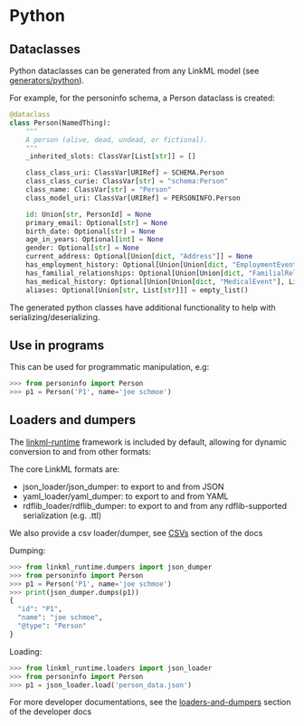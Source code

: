 # Python

## Dataclasses

Python dataclasses can be generated from any LinkML model (see [generators/python](../generators/python)).

For example, for the personinfo schema, a Person dataclass is created:

```python
@dataclass
class Person(NamedThing):
    """
    A person (alive, dead, undead, or fictional).
    """
    _inherited_slots: ClassVar[List[str]] = []

    class_class_uri: ClassVar[URIRef] = SCHEMA.Person
    class_class_curie: ClassVar[str] = "schema:Person"
    class_name: ClassVar[str] = "Person"
    class_model_uri: ClassVar[URIRef] = PERSONINFO.Person

    id: Union[str, PersonId] = None
    primary_email: Optional[str] = None
    birth_date: Optional[str] = None
    age_in_years: Optional[int] = None
    gender: Optional[str] = None
    current_address: Optional[Union[dict, "Address"]] = None
    has_employment_history: Optional[Union[Union[dict, "EmploymentEvent"], List[Union[dict, "EmploymentEvent"]]]] = empty_list()
    has_familial_relationships: Optional[Union[Union[dict, "FamilialRelationship"], List[Union[dict, "FamilialRelationship"]]]] = empty_list()
    has_medical_history: Optional[Union[Union[dict, "MedicalEvent"], List[Union[dict, "MedicalEvent"]]]] = empty_list()
    aliases: Optional[Union[str, List[str]]] = empty_list()
```

The generated python classes have additional functionality to help with serializing/deserializing.

## Use in programs

This can be used for programmatic manipulation, e.g:

```python
>>> from personinfo import Person
>>> p1 = Person('P1', name='joe schmoe')
```

## Loaders and dumpers

The [linkml-runtime](https://github.com/linkml/linkml-runtime) framework is included by default, allowing for dynamic conversion to and from other formats:

The core LinkML formats are:

* json_loader/json_dumper: to export to and from JSON
* yaml_loader/yaml_dumper: to export to and from YAML
* rdflib_loader/rdflib_dumper: to export to and from any rdflib-supported serialization (e.g. .ttl)

We also provide a csv loader/dumper, see [CSVs](csvs) section of the docs

Dumping:

```python
>>> from linkml_runtime.dumpers import json_dumper
>>> from personinfo import Person
>>> p1 = Person('P1', name='joe schmoe')
>>> print(json_dumper.dumps(p1))
{
  "id": "P1",
  "name": "joe schmoe",
  "@type": "Person"
}
```

Loading:

```python
>>> from linkml_runtime.loaders import json_loader
>>> from personinfo import Person
>>> p1 = json_loader.load('person_data.json')
```

For more developer documentations, see the [loaders-and-dumpers](/developers/loaders-and-dumpers.html) section of the developer docs

